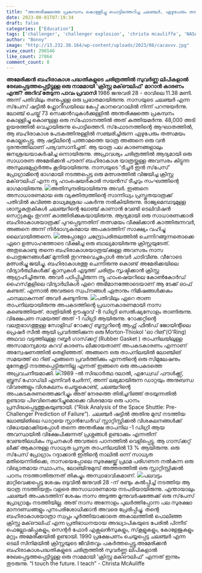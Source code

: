 ```yaml
---
title: "അന്തരീക്ഷത്തെ പ്രകമ്പനം കൊള്ളിച്ചു പൊട്ടിത്തെറിച്ച ചലഞ്ചർ, ഏഴുപേരും തൽക്ഷണം മരിച്ചു, എന്നാൽ അതുകൊണ്ടു മാത്രമായിരുന്നില്ല ആ യാത്ര സുവര്ണലിപികളിൽ രേഖപ്പെടുത്തിയത്"
date: 2023-08-01T07:19:34
draft: false
categories: ["Education"]
tags: ['challenger', 'challenger explosion', 'christa mcauliffe', 'NASA']
author: "Bonny"
image: "http://13.232.38.164/wp-content/uploads/2023/08/cacavvv.jpg"
view_count: 296546
like_count: 27864
comment_count: 0
---
```


**അമേരിക്കൻ ബഹിരാകാശ പദ്ധതികളുടെ ചരിത്രത്തിൽ സുവർണ്ണ ലിപികളാൽ രേഖപ്പെടുത്തപ്പെട്ടിട്ടുള്ള ഒരു നാമമായി 'ക്രിസ്റ്റ മക്ഔലിഫ്' മാറാൻ കാരണം എന്ത്?** **അറിവ് തേടുന്ന പാവം പ്രവാസി** 1986 ജനുവരി 28 - രാവിലെ 11.38 മണി. അന്ന് പതിവിലും തണുപ്പുള്ള ഒരു പ്രഭാതമായിരുന്നു. നാസയുടെ ചലഞ്ചർ എന്ന സ്‌പേസ് ഷട്ടിൽ ഫ്ലോറിഡയിലെ കേപ്പ് കാനവെറാലിൽ നിന്ന് പറന്നുയർന്നു. ലോഞ്ച് ചെയ്ത് 73 സെക്കൻഡുകൾക്കുള്ളിൽ അന്തരീക്ഷത്തെ പ്രകമ്പനം കൊള്ളിച്ചു കൊണ്ടുള്ള ഒരു സ്‌ഫോടനത്തിൽ അത് കത്തിയമർന്നു. 48,000 അടി ഉയരത്തിൽ വെച്ചായിരുന്നു പൊട്ടിത്തെറി. [](http://13.232.38.164/wp-content/uploads/2023/08/cacavvv.jpg) സ്‌ഫോടനത്തിന്റെ ആഘാതത്തിൽ, ആ ബഹിരാകാശ പേടകത്തിനുള്ളിൽ സഞ്ചരിച്ചിരുന്ന ഏഴുപേരും തത്സമയം കൊല്ലപ്പെട്ടു. ആ ഷട്ടിലിന്റെ പത്താമത്തെ യാത്ര അങ്ങനെ ഒരു വൻ ദുരന്തത്തിലാണ് പര്യവസാനിച്ചത്. ആ യാത്ര പല കാരണങ്ങളാലും ജനശ്രദ്ധയാകർഷിച്ച ഒന്നായിരുന്നു. അപ്രാവശ്യം ചരിത്രത്തിൽ ആദ്യമായി ഒരു സാധാരണ അമേരിക്കൻ പൗരന് ബഹിരാകാശ യാത്രയ്ക്കുള്ള അവസരം കിട്ടുന്ന അസുലഭമുഹൂർത്തം കൂടിയായിരുന്നു. നാസയുടെ 'ടീച്ചർ ഇൻ സ്‌പേസ്' പ്രോഗ്രാമിന്റെ ഭാഗമായി നടത്തപ്പെട്ട ഒരു മത്സരത്തിൽ വിജയിച്ച ക്രിസ്റ്റ മക്ഔലിഫ് എന്ന ന്യൂ ഹാംഷെയർകാരി സയൻസ് ടീച്ചറും സംഘത്തിന്റെ ഭാഗമായിരുന്നു. [![](http://13.232.38.164/wp-content/uploads/2023/08/cacvv.jpg)](http://13.232.38.164/wp-content/uploads/2023/08/cacvv.jpg)അതിസുന്ദരിയായിരുന്നു അവർ. ഇങ്ങനെ അസാധാരണമായ ഒരു വ്യക്തിത്വത്തിന്റെ സാന്നിധ്യം പ്രസ്തുതയാത്രക്ക് പതിവിൽ കവിഞ്ഞ മാധ്യമശ്രദ്ധ പകർന്നു നൽകിയിരുന്നു. രാജ്യമെമ്പാടുമുള്ള ശാസ്ത്രകുതുകികൾ ചലഞ്ചറിന്റെ ലോഞ്ച് കാണാൻ വേണ്ടി ടെലിവിഷൻ സെറ്റുകളും തുറന്ന് കാത്തിരിക്കുകയായിരുന്നു. ആദ്യമായി ഒരു സാധാരണക്കാരി ബഹിരാകാശയാത്രക്ക് പുറപ്പെടുന്നതിന് തത്സമയം വീക്ഷിക്കാൻ കാത്തിരുന്നവർ, അങ്ങനെ അന്ന് നിർഭാഗ്യകരമായ അപകടത്തിന് സാക്ഷ്യം വഹിച്ചു ലൈവായിത്തന്നെ. [![](http://13.232.38.164/wp-content/uploads/2023/08/dqqqqq.webp)](http://13.232.38.164/wp-content/uploads/2023/08/dqqqqq.webp)അപ്പോളോ ചന്ദ്രോപരിതലത്തിൽ ചെന്നിറങ്ങുന്നതൊക്കെ ഏറെ ഉത്സാഹത്തോടെ വീക്ഷിച്ച ഒരു ബാല്യമായിരുന്നു ക്രിസ്റ്റയുടേത്. അതുകൊണ്ടു തന്നെ ബഹിരാകാശയാത്രയ്‌ക്കുള്ള അവസരം നാസ പൊതുജനങ്ങൾക്ക് മുന്നിൽ തുറന്നുവെച്ചപ്പോൾ അവർ ചാടിവീണു. വീറോടെ മത്സരിച്ചു ജയിച്ചു. ബഹിരാകാശത്തു ചെന്നിരുന്നു കൊണ്ട് അമേരിക്കയിലെ വിദ്യാർത്ഥികൾക്ക് ക്ലാസുകൾ എടുത്ത് ചരിത്രം സൃഷ്ടിക്കാൻ ക്രിസ്റ്റ ആഗ്രഹിച്ചിരുന്നു. അവർ പഠിപ്പിച്ചിരുന്ന ന്യൂ ഹാംഷെയറിലെ കോൺകോർഡ് ഹൈസ്‌കൂളിലെ വിദ്യാർഥികൾ ഏറെ അഭിമാനത്തോടെയാണ് ആ ടേക്ക് ഓഫ് കണ്ടത്. എന്നാൽ അവരുടെ സ്വപ്‌നങ്ങൾ ഏതാനും നിമിഷങ്ങൾക്കകം ചാമ്പലാകുന്നത് അവർ കണ്ടുനിന്നു. [![](https://cdn.boolokam.com/articles/2023/08/cccvv.jpg)](https://cdn.boolokam.com/articles/2023/08/cccvv.jpg)പതിവിലും ഏറെ താണ താപനിലയായിരുന്നു അപകടത്തിന്റെ പ്രധാനകാരണമായി നാസ കണ്ടെത്തിയത്. രാത്രിയിൽ ഊഷ്മാവ് -8 ഡിഗ്രി സെൽഷ്യസോളം താണിരുന്നു. വിക്ഷേപണ സമയത്ത് അത് -1 ഡിഗ്രി ആയിരുന്നു. റോക്കറ്റിന്റെ വലതുഭാഗത്തുള്ള സോളിഡ് റോക്കറ്റ് ബൂസ്റ്ററിന്റെ ആഫ്റ്റ് ഫീൽഡ് ജോയിന്റിലെ പ്രെഷർ സീൽ ആയി പ്രവർത്തിക്കുന്ന ഒരു Morton-Thiokol 'ഓ റിങ്'(O'Ring) അഥവാ വട്ടത്തിലുള്ള റബ്ബർ ഗാസ്‌ക്കറ്റ് (Rubber Gasket ) താപനിലയിലുള്ള അസാമാന്യമായ കുറവ് കാരണം ലീക്കായതാണ് അപകടകാരണം എന്നാണ് അന്വേഷണത്തിൽ തെളിഞ്ഞത്. അങ്ങനെ ഒരു താപനിലയിൽ ലോഞ്ചിങ് സമയത്ത് ഓ റിങ് എങ്ങനെ പ്രവർത്തിക്കും എന്നതിന്റെ ഒരു സിമുലേഷനും മുന്നേകൂട്ടി നടത്തപ്പെട്ടിരുന്നില്ല എന്നത് ഇങ്ങനെ ഒരു അപകടത്തെ അപ്രവചനീയമാക്കി. [![](https://cdn.boolokam.com/articles/2023/08/ccc.jpg)](https://cdn.boolokam.com/articles/2023/08/ccc.jpg)1989 -ൽ സിദ്ധാർത്ഥ ദലാൽ, എഡ്വേഡ് ഫൗൾക്ക്സ്, ബ്രൂസ് ഹോഡ്‌ലി എന്നിവർ ചേർന്ന്, അന്ന് ലഭ്യമായിരുന്ന ഡാറ്റയും അനുബന്ധ വിവരങ്ങളും വിശകലനം ചെയ്തുകൊണ്ട്, ചലഞ്ചറിന്റെ അപകടകരണത്തെക്കുറിച്ചും അത് നേരത്തെ തിരിച്ചറിഞ്ഞ് തടയുന്നതിൽ ഉണ്ടായ പിഴവിനെക്കുറിച്ചുമൊക്കെ വിശദമായ ഒരു പഠനം പ്രസിദ്ധപ്പെടുത്തുകയുണ്ടായി. (“Risk Analysis of the Space Shuttle: Pre-Challenger Prediction of Failure”). ചലഞ്ചർ ഷട്ടിൽ അതിനു മുമ്പ് നടത്തിയ ലോഞ്ചിങിലെ ഡാറ്റയെ സ്റ്റാൻഡേർഡ് സ്റ്റാറ്റിസ്റ്റിക്കൽ വിശകലനങ്ങൾക്ക് വിധേയമാക്കിയപ്പോൾ തന്നെ അന്തരീക്ഷ താപനില -1 ഡിഗ്രി ആയ അവസ്ഥയിൽ വിക്ഷേപിക്കുന്നത് പ്രശ്നങ്ങൾ ഉണ്ടാക്കും എന്നതിന് വേണ്ടതിലധികം സൂചനകൾ അവരുടെ പഠനത്തിൽ വെളിപ്പെട്ടു. ആ ഗാസ്‌ക്കറ്റ് ലീക്ക് ആകാനുള്ള സാധ്യത പ്രസ്തുത താപനിലയിൽ 13 % ആയിരുന്നു. ഒരു സ്‌പേസ് പ്രോഗ്രാം റദ്ദാക്കാൻ ഇതിന്റെ നാലിൽ ഒന്ന് സാധ്യത മതിയെന്നിരിക്കെ, നാസയെപ്പോലെ സുരക്ഷയ്ക്ക് പ്രഥമ പരിഗണന നൽകുന്ന ഒരു വിഖ്യാതമായ സ്ഥാപനം, ലോഞ്ചിനുമുമ്പ് അത്തരത്തിൽ ഒരു സ്റ്റാറ്റിസ്റ്റിക്കൽ പഠനം നടത്താതിരുന്നത് തികച്ചും അസ്വാഭാവികമാണ്. [![](http://13.232.38.164/wp-content/uploads/2023/08/cacvvvvv.jpg)](http://13.232.38.164/wp-content/uploads/2023/08/cacvvvvv.jpg)പലവട്ടം മാറ്റിവെക്കപ്പെട്ട ശേഷം ഒടുവിൽ ജനുവരി 28 -ന് രണ്ടും കൽപ്പിച്ച് നടത്തിയ ആ യാത്ര നടത്തിയതും വളരെ അസാധാരണമായ നടപടിയായിരുന്നു. എന്തായാലും ചലഞ്ചർ അപകടത്തിന് ശേഷം നാസ അടുത്ത മൂന്നുവർഷത്തേക്ക് ഒരു സ്‌പേസ് പ്രോഗ്രാമും നടത്തിയില്ല. അത് നാസ അന്നോളം പുലർത്തിപ്പോന്ന പല സുരക്ഷാ മാനദണ്ഡങ്ങളും പുനഃപരിശോധിക്കാൻ അവരെ പ്രേരിപ്പിച്ചു. തന്റെ ബഹിരാകാശയാത്രാ സ്വപ്നം പൂർത്തിയാക്കാതെ അകാലത്തിൽ പൊലിഞ്ഞ ക്രിസ്റ്റ മക്ഔലിഫ് എന്ന പ്രതിഭാധനയായ അദ്ധ്യാപികയുടെ പേരിൽ പിന്നീട് ഫെല്ലോഷിപ്പുകളും, സെന്റർ ഫോർ എക്സലൻസുകളും, സ്‌കൂളുകളും, കോളേജുകളും മറ്റും അമേരിക്കയിൽ ഉണ്ടായി. 1990 പ്രക്ഷേപണം ചെയ്യപ്പെട്ട ചലഞ്ചർ എന്ന ടെലി സിനിമയിൽ ക്രിസ്റ്റയുടെ ജീവിതവും പകർത്തപ്പെട്ടു.അമേരിക്കൻ ബഹിരാകാശപദ്ധതികളുടെ ചരിത്രത്തിൽ സുവർണ്ണ ലിപികളാൽ രേഖപ്പെടുത്തപ്പെട്ടിട്ടുള്ള ഒരു നാമമായി 'ക്രിസ്റ്റ മക്ഔലിഫ്' എന്നത് ഇന്നും തുടരുന്നു. “I touch the future. I teach” - Christa McAuliffe 
